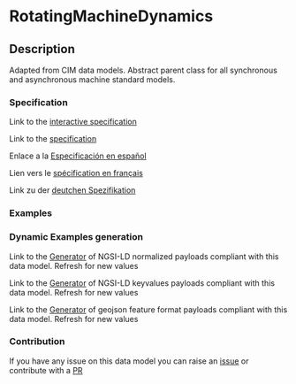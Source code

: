 # RotatingMachineDynamics

## Description 

Adapted from CIM data models. Abstract parent class for all synchronous and asynchronous machine standard models.
### Specification

Link to the [interactive specification](https://swagger.lab.fiware.org/?url=https://smart-data-models.github.io/dataModel.EnergyCIM/RotatingMachineDynamics/swagger.yaml)

Link to the [specification](https://smart-data-models.github.io/dataModel.EnergyCIM/RotatingMachineDynamics/doc/spec.md)

Enlace a la [Especificación en español](https://smart-data-models.github.io/dataModel.EnergyCIM/RotatingMachineDynamics/doc/spec_ES.md)

Lien vers le [spécification en français](https://smart-data-models.github.io/dataModel.EnergyCIM/RotatingMachineDynamics/doc/spec_FR.md)

Link zu der [deutchen Spezifikation](https://smart-data-models.github.io/dataModel.EnergyCIM/RotatingMachineDynamics/doc/spec_DE.md)
### Examples
### Dynamic Examples generation

Link to the [Generator](https://smartdatamodels.org/extra/ngsi-ld_generator_v0.92.php?schemaUrl=https://raw.githubusercontent.com/smart-data-models/dataModel.EnergyCIM/master/RotatingMachineDynamics/schema.json&email=info@smartdatamodels.org) of NGSI-LD normalized payloads compliant with this data model. Refresh for new values

Link to the [Generator](https://smartdatamodels.org/extra/ngsi-ld_generator_keyvalues_v0.92.php?schemaUrl=https://raw.githubusercontent.com/smart-data-models/dataModel.EnergyCIM/master/RotatingMachineDynamics/schema.json&email=info@smartdatamodels.org) of NGSI-LD keyvalues payloads compliant with this data model. Refresh for new values

Link to the [Generator](https://smartdatamodels.org/extra/geojson_features_generator_v1.0.php?schemaUrl=https://raw.githubusercontent.com/smart-data-models/dataModel.EnergyCIM/master/RotatingMachineDynamics/schema.json&email=info@smartdatamodels.org) of geojson feature format payloads compliant with this data model. Refresh for new values
### Contribution

 If you have any issue on this data model you can raise an [issue](https://github.com/smart-data-models/dataModel.EnergyCIM/issues)  or contribute with a [PR](https://github.com/smart-data-models/dataModel.EnergyCIM/pulls)